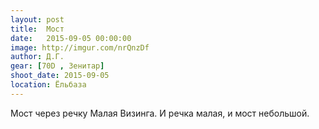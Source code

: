 ```yaml
---
layout: post
title:  Мост
date:   2015-09-05 00:00:00
image: http://imgur.com/nrQnzDf
author: Д.Г.
gear: [70D , Зенитар]
shoot_date: 2015-09-05
location: Ёльбаза
---
```


Мост через речку Малая Визинга. И речка малая, и мост небольшой.

